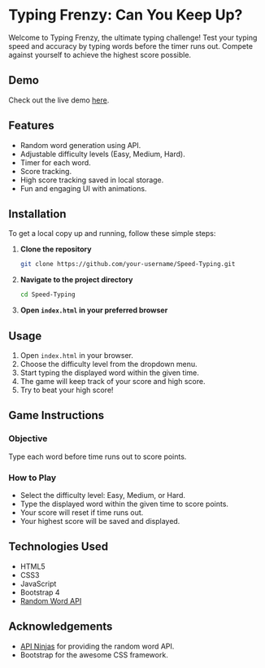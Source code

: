 # Typing Frenzy: Can You Keep Up?

Welcome to Typing Frenzy, the ultimate typing challenge! Test your typing speed and accuracy by typing words before the timer runs out. Compete against yourself to achieve the highest score possible. 

## Demo
Check out the live demo [here](https://codepen.io/Subeom-Kang/full/JjqKVZL).

## Features
- Random word generation using API.
- Adjustable difficulty levels (Easy, Medium, Hard).
- Timer for each word.
- Score tracking.
- High score tracking saved in local storage.
- Fun and engaging UI with animations.

## Installation
To get a local copy up and running, follow these simple steps:

1. **Clone the repository**
   ```sh
   git clone https://github.com/your-username/Speed-Typing.git

2. **Navigate to the project directory**
   ```sh
   cd Speed-Typing

3. **Open `index.html` in your preferred browser**

## Usage
1. Open `index.html` in your browser.
2. Choose the difficulty level from the dropdown menu.
3. Start typing the displayed word within the given time.
4. The game will keep track of your score and high score.
5. Try to beat your high score!

## Game Instructions
### Objective
Type each word before time runs out to score points.

### How to Play
- Select the difficulty level: Easy, Medium, or Hard.
- Type the displayed word within the given time to score points.
- Your score will reset if time runs out.
- Your highest score will be saved and displayed.

## Technologies Used
- HTML5
- CSS3
- JavaScript
- Bootstrap 4
- [Random Word API](https://api.api-ninjas.com/v1/randomword)

## Acknowledgements
- [API Ninjas](https://api.api-ninjas.com) for providing the random word API.
- Bootstrap for the awesome CSS framework.
